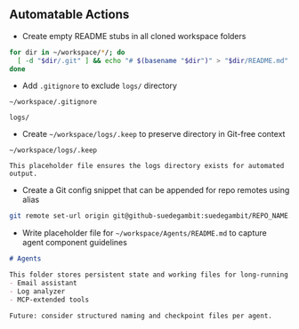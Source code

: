 ## Automatable Actions

- Create empty README stubs in all cloned workspace folders  
```sh
for dir in ~/workspace/*/; do
  [ -d "$dir/.git" ] && echo "# $(basename "$dir")" > "$dir/README.md"
done
```

- Add `.gitignore` to exclude `logs/` directory  
```text
~/workspace/.gitignore
```
```text
logs/
```

- Create `~/workspace/logs/.keep` to preserve directory in Git-free context  
```text
~/workspace/logs/.keep
```
```text
This placeholder file ensures the logs directory exists for automated output.
```

- Create a Git config snippet that can be appended for repo remotes using alias  
```sh
git remote set-url origin git@github-suedegambit:suedegambit/REPO_NAME.git
```

- Write placeholder file for `~/workspace/Agents/README.md` to capture agent component guidelines  
```markdown
# Agents

This folder stores persistent state and working files for long-running personal agents:
- Email assistant
- Log analyzer
- MCP-extended tools

Future: consider structured naming and checkpoint files per agent.
``` 